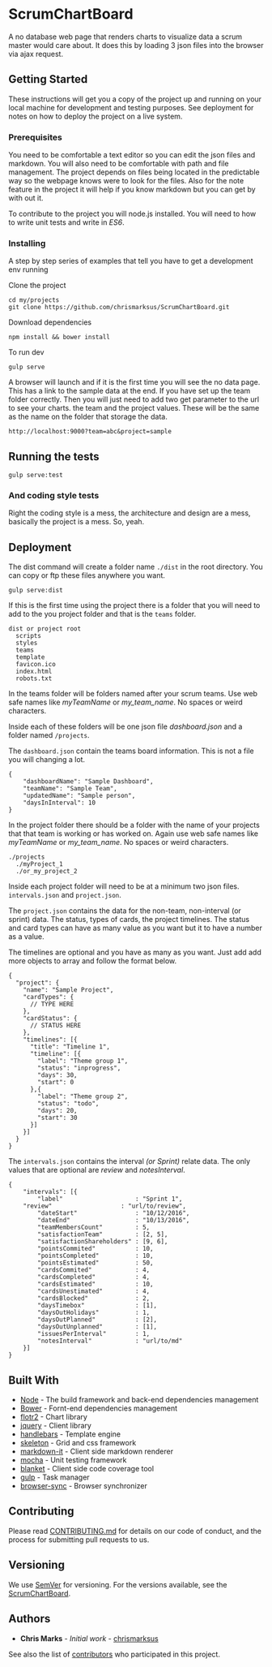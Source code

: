 # ScrumChartBoard

A no database web page that renders charts to visualize data a scrum master would care about. It does this by loading 3 json files into the browser via ajax request.

## Getting Started

These instructions will get you a copy of the project up and running on your local machine for development and testing purposes. See deployment for notes on how to deploy the project on a live system.

### Prerequisites

You need to be comfortable a text editor so you can edit the json files and markdown. You will also need to be comfortable with path and file management. The project depends on files being located in the predictable way so the webpage knows were to look for the files. Also for the note feature in the project it will help if you know markdown but you can get by with out it.

To contribute to the project you will node.js installed. You will need to how to write unit tests and write in *ES6*.

### Installing

A step by step series of examples that tell you have to get a development env running

Clone the project

```
cd my/projects
git clone https://github.com/chrismarksus/ScrumChartBoard.git
```

Download dependencies

```
npm install && bower install
```

To run dev
```
gulp serve
```
A browser will launch and if it is the first time you will see the no data page. This has a link to the sample data at the end. If you have set up the team folder correctly. Then you will just need to add two get parameter to the url to see your charts. the team and the project values. These will be the same as the name on the folder that storage the data.

```
http://localhost:9000?team=abc&project=sample
```

## Running the tests

```
gulp serve:test
```

### And coding style tests

Right the coding style is a mess, the architecture and design are a mess, basically the project is a mess. So, yeah.

## Deployment

The dist command will create a folder name ```./dist``` in the root directory. You can copy or ftp these files anywhere you want.

```
gulp serve:dist
```

If this is the first time using the project there is a folder that you will need to add to the you project folder and that is the ```teams``` folder.

```
dist or project root
  scripts
  styles
  teams
  template
  favicon.ico
  index.html
  robots.txt
```
In the teams folder will be folders named after your scrum teams. Use web safe names like *myTeamName* or *my_team_name*. No spaces or weird characters.

Inside each of these folders will be one json file *dashboard.json* and a folder named ```/projects```.

The ```dashboard.json``` contain the teams board information. This is not a file you will changing a lot.

```
{
	"dashboardName": "Sample Dashboard",
	"teamName": "Sample Team",
	"updatedName": "Sample person",
	"daysInInterval": 10
}
```

In the project folder there should be a folder with the name of your projects that that team is working or has worked on. Again use web safe names like *myTeamName* or *my_team_name*. No spaces or weird characters.

```
./projects
  ./myProject_1
  ./or_my_project_2
```

Inside each project folder will need to be at a minimum two json files. ```intervals.json``` and ```project.json```.

The ```project.json``` contains the data for the non-team, non-interval (or sprint) data. The status, types of cards, the project timelines. The status and card types can have as many value as you want but it to have a number as a value.

The timelines are optional and you have as many as you want. Just add add more objects to array and follow the format below.

```
{
  "project": {
    "name": "Sample Project",
    "cardTypes": {
      // TYPE HERE
    },
    "cardStatus": {
      // STATUS HERE
    },
    "timelines": [{
      "title": "Timeline 1",
      "timeline": [{
        "label": "Theme group 1",
        "status": "inprogress",
        "days": 30,
        "start": 0
      },{
        "label": "Theme group 2",
        "status": "todo",
        "days": 20,
        "start": 30
      }]
    }]
  }
}

```

The ```intervals.json``` contains the interval *(or Sprint)* relate data. The only values that are optional are *review* and *notesInterval*.

```
{
	"intervals": [{
		"label"                    : "Sprint 1",
    "review"                   : "url/to/review",
		"dateStart"                : "10/12/2016",
		"dateEnd"                  : "10/13/2016",
		"teamMembersCount"         : 5,
		"satisfactionTeam"         : [2, 5],
		"satisfactionShareholders" : [9, 6],
		"pointsCommited"           : 10,
		"pointsCompleted"          : 10,
		"pointsEstimated"          : 50,
		"cardsCommited"            : 4,
		"cardsCompleted"           : 4,
		"cardsEstimated"           : 10,
		"cardsUnestimated"         : 4,
		"cardsBlocked"             : 2,
		"daysTimebox"              : [1],
		"daysOutHolidays"          : 1,
		"daysOutPlanned"           : [2],
		"daysOutUnplanned"         : [1],
		"issuesPerInterval"        : 1,
		"notesInterval"            : "url/to/md"
	}]
}

```

## Built With

* [Node](https://nodejs.org/en/) - The build framework and back-end dependencies management
* [Bower](https://bower.io/) - Fornt-end dependencies management
* [flotr2](http://www.humblesoftware.com/flotr2/) - Chart library
* [jquery](http://www.dropwizard.io/1.0.2/docs/) - Client library
* [handlebars](http://handlebarsjs.com/) - Template engine
* [skeleton](http://getskeleton.com/) - Grid and css framework
* [markdown-it](https://github.com/markdown-it/markdown-it) - Client side markdown renderer
* [mocha](https://mochajs.org/) - Unit testing framework
* [blanket](http://blanketjs.org/) - Client side code coverage tool
* [gulp](http://gulpjs.com/) - Task manager
* [browser-sync](https://browsersync.io/) - Browser synchronizer

## Contributing

Please read [CONTRIBUTING.md](https://gist.github.com/chrismarksus/b4cbebbe93a7269b69a73af7cc4c22be) for details on our code of conduct, and the process for submitting pull requests to us.

## Versioning

We use [SemVer](http://semver.org/) for versioning. For the versions available, see the [ScrumChartBoard](https://github.com/chrismarksus/ScrumChartBoard/tags).

## Authors

* **Chris Marks** - *Initial work* - [chrismarksus](https://github.com/chrismarksus)

See also the list of [contributors](https://github.com/chrismarksus/ScrumChartBoard) who participated in this project.


